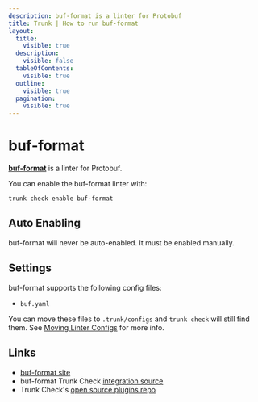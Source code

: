 ```yaml
---
description: buf-format is a linter for Protobuf
title: Trunk | How to run buf-format
layout:
  title:
    visible: true
  description:
    visible: false
  tableOfContents:
    visible: true
  outline:
    visible: true
  pagination:
    visible: true
---
```


# buf-format

[**buf-format**](https://github.com/bufbuild/buf#readme) is a linter for Protobuf.

You can enable the buf-format linter with:

```shell
trunk check enable buf-format
```

## Auto Enabling

buf-format will never be auto-enabled. It must be enabled manually.

## Settings

buf-format supports the following config files:
* `buf.yaml`

You can move these files to `.trunk/configs` and `trunk check` will still find them. See [Moving Linter Configs](..#moving-linter-configs) for more info.




## Links

- [buf-format site](https://github.com/bufbuild/buf#readme)
- buf-format Trunk Check [integration source](https://github.com/trunk-io/plugins/tree/main/linters/buf-format)
- Trunk Check's [open source plugins repo](https://github.com/trunk-io/plugins/tree/main)
